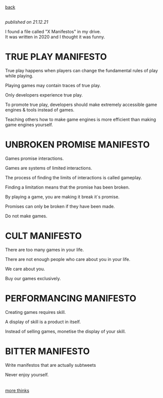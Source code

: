 [back](index)

*<br>
published on 21.12.21*
<br>

I found a file called "X Manifestos" in my drive.<br>
It was written in 2020 and I thought it was funny.
<br>
<h1>TRUE PLAY MANIFESTO</h1>

True play happens when players can change the fundamental rules of play while playing. <br>

Playing games may contain traces of true play.<br>

Only developers experience true play.<br>

To promote true play, developers should make extremely accessible game engines & tools instead of games.<br>

Teaching others how to make game engines is more efficient than making game engines yourself.<br>

<h1>UNBROKEN PROMISE MANIFESTO</h1>

Games promise interactions.<br>

Games are systems of limited interactions.<br>

The process of finding the limits of interactions is called gameplay.<br>

Finding a limitation means that the promise has been broken.<br>

By playing a game, you are making it break it`s promise.<br>

Promises can only be broken if they have been made.<br>

Do not make games.<br>

<h1>CULT MANIFESTO</h1>

There are too many games in your life.<br>

There are not enough people who care about you in your life.<br>

We care about you.<br>

Buy our games exclusively.<br>

<h1>PERFORMANCING MANIFESTO</h1>

Creating games requires skill.<br>

A display of skill is a product in itself.<br>

Instead of selling games, monetise the display of your skill.<br>

<h1>BITTER MANIFESTO</h1>

Write manifestos that are actually subtweets <br>

Never enjoy yourself. <br>
<br><br>
[more thinks](thinking)
